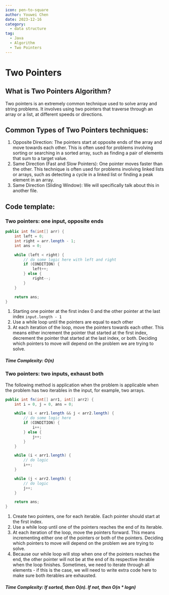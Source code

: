 ```yaml
---
icon: pen-to-square
author: Youwei Chen
date: 2023-12-16
category:
  - data structure
tag:
  - Java
  - Algorithm
  - Two Pointers
---
```


# Two Pointers

## What is Two Pointers Algorithm?

Two pointers is an extremely common technique used to solve array and string problems. It involves using two pointers that traverse through an array or a list, at different speeds or directions.

## Common Types of Two Pointers techniques:

1. Opposite Direction:
   The pointers start at opposite ends of the array and move towards each other. This is often used for problems involving sorting or searching in a sorted array, such as finding a pair of elements that sum to a target value.
2. Same Direction (Fast and Slow Pointers):
   One pointer moves faster than the other. This technique is often used for problems involving linked lists or arrays, such as detecting a cycle in a linked list or finding a peak element in an array.
3. Same Direction (Sliding Window):
   We will specifically talk about this in another file.

## Code template:

### Two pointers: one input, opposite ends

```java
public int fn(int[] arr) {
    int left = 0;
    int right = arr.length - 1;
    int ans = 0;

    while (left < right) {
        // do some logic here with left and right
        if (CONDITION) {
            left++;
        } else {
            right--;
        }
    }

    return ans;
}
```

1. Starting one pointer at the first index 0 and the other pointer at the last index `input.length - 1`
2. Use a while loop until the pointers are equal to each other
3. At each iteration of the loop, move the pointers towards each other. This means either increment the pointer that started at the first index, decrement the pointer that started at the last index, or both. Deciding which pointers to move will depend on the problem we are trying to solve.

##### Time Complexity: O(n)

### Two pointers: two inputs, exhaust both

The following method is application when the problem is applicable when the problem has two iterables in the input, for example, two arrays.

```java
public int fn(int[] arr1, int[] arr2) {
    int i = 0, j = 0, ans = 0;

    while (i < arr1.length && j < arr2.length) {
        // do some logic here
        if (CONDITION) {
            i++;
        } else {
            j++;
        }
    }

    while (i < arr1.length) {
        // do logic
        i++;
    }

    while (j < arr2.length) {
        // do logic
        j++;
    }

    return ans;
}
```

1. Create two pointers, one for each iterable. Each pointer should start at the first index.
2. Use a while loop until one of the pointers reaches the end of its iterable.
3. At each iteration of the loop, move the pointers forward. This means incrementing either one of the pointers or both of the pointers. Deciding which pointers to move will depend on the problem we are trying to solve.
4. Because our while loop will stop when one of the pointers reaches the end, the other pointer will not be at the end of its respective iterable when the loop finishes. Sometimes, we need to iterate through all elements - if this is the case, we will need to write extra code here to make sure both iterables are exhausted.

##### Time Complexity: If sorted, then O(n). If not, then O(n \* logn)
